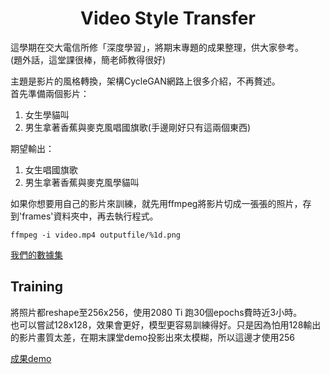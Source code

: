# <center>Video Style Transfer
這學期在交大電信所修「深度學習」，將期末專題的成果整理，供大家參考。<br>
(題外話，這堂課很棒，簡老師教得很好)<br>

主題是影片的風格轉換，架構CycleGAN網路上很多介紹，不再贅述。<br>
首先準備兩個影片：
1. 女生學貓叫
2. 男生拿著香蕉與麥克風唱國旗歌(手邊剛好只有這兩個東西)<br>

期望輸出：
1. 女生唱國旗歌
2. 男生拿著香蕉與麥克風學貓叫

如果你想要用自己的影片來訓練，就先用ffmpeg將影片切成一張張的照片，存到'frames'資料夾中，再去執行程式。
```
ffmpeg -i video.mp4 outputfile/%1d.png 
```
[我們的數據集](https://drive.google.com/open?id=1yg03hR8XEsVv-c819naRGJ4jGVJSxr7X)

## Training
將照片都reshape至256x256，使用2080 Ti 跑30個epochs費時近3小時。<br>
也可以嘗試128x128，效果會更好，模型更容易訓練得好。只是因為怕用128輸出的影片畫質太差，在期末課堂demo投影出來太模糊，所以這邊才使用256<br>

[成果demo]()

